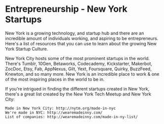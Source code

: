 Entrepreneurship - New York Startups
==================================================

New York is a growing technology, and startup hub and there are an incredible amount of individuals working, and aspiring to be entrepreneurs. Here's a list of resources that you can use to learn about the growing New York Startup Culture.

New York City hosts some of the most prominent startups in the world. There's Tumblr, 10Gen, Betaworks, Codecademy, Kickstarter, Makerbot, ZocDoc, Etsy, Fab, AppNexus, Gilt, Yext, Foursquare, Quirky, BuzzFeed, Knewton, and so many more. New York is an incredible place to work & one of the most inspiring places in the world to be in. 

If you're intrigued in finding the different startups created in New York, there's a great list created by the New York Tech Meetup and New York City:

    Made in New York City: http://nytm.org/made-in-nyc
    We're made in NYC: http://wearemadeinny.com/
    List of companies: http://wearemadeinny.com/made-in-ny-list/
